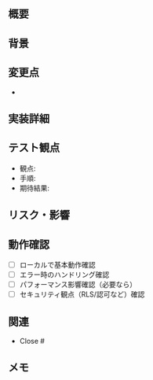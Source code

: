 ## 概要
<!-- 何を・なぜやるのかを1〜3行で -->

## 背景
<!-- 課題/要件・関連Issue/経緯など -->

## 変更点
<!-- 主要な変更を箇条書きで -->
- 

## 実装詳細
<!-- アーキ/責務分担/影響範囲（DB/外部API/設定）など -->

## テスト観点
<!-- 観点→手順→期待結果。スクショ/ログ/動画リンクがあれば -->
- 観点:
- 手順:
- 期待結果:

## リスク・影響
<!-- 既存機能への影響/ロールバック手順/移行手順など -->

## 動作確認
- [ ] ローカルで基本動作確認
- [ ] エラー時のハンドリング確認
- [ ] パフォーマンス影響確認（必要なら）
- [ ] セキュリティ観点（RLS/認可など）確認

## 関連
<!-- Close #123 のように書くとマージ時に自動クローズ -->
- Close #

## メモ
<!-- レビュアーへの補足、注意点 -->
